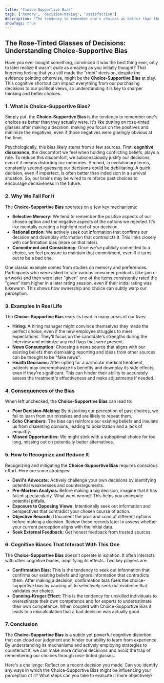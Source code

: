 ```yaml
---
title: "Choice-Supportive Bias"
tags: ['memory', 'decision-making', 'satisfaction']
description: "The tendency to remember one's choices as better than they actually were."
showTags: true
---
```


## The Rose-Tinted Glasses of Decisions: Understanding Choice-Supportive Bias

Have you ever bought something, convinced it was the best thing ever, only to later realize it wasn't *quite* as amazing as you initially thought? That lingering feeling that you still made the "right" decision, despite the evidence pointing otherwise, might be the **Choice-Supportive Bias** at play. This cognitive shortcut can impact everything from our purchasing decisions to our political views, so understanding it is key to sharper thinking and better choices.

### 1. What is Choice-Supportive Bias?

Simply put, the **Choice-Supportive Bias** is the tendency to remember one's choices as better than they actually were. It's like putting on rose-tinted glasses after making a decision, making you focus on the positives and minimize the negatives, even if those negatives were glaringly obvious at the time.

Psychologically, this bias likely stems from a few sources. First, **cognitive dissonance**, the discomfort we feel when holding conflicting beliefs, plays a role. To reduce this discomfort, we subconsciously justify our decisions, even if it means distorting our memories. Second, in evolutionary terms, constantly second-guessing our decisions could be debilitating. A quick decision, even if imperfect, is often better than indecision in a survival situation. So, our brains may be wired to reinforce past choices to encourage decisiveness in the future.

### 2. Why We Fall For It

The **Choice-Supportive Bias** operates on a few key mechanisms:

*   **Selective Memory:** We tend to remember the positive aspects of our chosen option and the negative aspects of the options we rejected. It's like mentally curating a highlight reel of our decision.
*   **Rationalization:** We actively seek out information that confirms our decision and downplay information that contradicts it. This links closely with confirmation bias (more on that later).
*   **Commitment and Consistency:** Once we've publicly committed to a choice, we feel pressure to maintain that commitment, even if it turns out to be a bad one.

One classic example comes from studies on memory and preferences. Participants who were asked to rate various consumer products (like jam or artwork) and then were later "given" one of the items consistently rated the "given" item higher in a later rating session, even if their initial rating was lukewarm. This shows how ownership and choice can subtly warp our perception.

### 3. Examples in Real Life

The **Choice-Supportive Bias** rears its head in many areas of our lives:

*   **Hiring:** A hiring manager might convince themselves they made the perfect choice, even if the new employee struggles to meet expectations. They'll focus on the candidate's strengths during the interview and minimize any red flags that were present.
*   **News Consumption:** Choosing a news source that aligns with our existing beliefs then dismissing reporting and ideas from other sources can be thought to be "fake news".
*   **Health Decisions:** After opting for a particular medical treatment, patients may overemphasize its benefits and downplay its side effects, even if they're significant. This can hinder their ability to accurately assess the treatment's effectiveness and make adjustments if needed.

### 4. Consequences of the Bias

When left unchecked, the **Choice-Supportive Bias** can lead to:

*   **Poor Decision-Making:** By distorting our perception of past choices, we fail to learn from our mistakes and are likely to repeat them.
*   **Echo Chambers:** The bias can reinforce our existing beliefs and insulate us from dissenting opinions, leading to polarization and a lack of empathy.
*   **Missed Opportunities:** We might stick with a suboptimal choice for too long, missing out on potentially better alternatives.

### 5. How to Recognize and Reduce It

Recognizing and mitigating the **Choice-Supportive Bias** requires conscious effort. Here are some strategies:

*   **Devil's Advocate:** Actively challenge your own decisions by identifying potential weaknesses and counterarguments.
*   **Pre-Mortem Analysis:** Before making a big decision, imagine that it has failed spectacularly. What went wrong? This helps you anticipate potential pitfalls.
*   **Exposure to Opposing Views:** Intentionally seek out information and perspectives that contradict your chosen course of action.
*   **Objective Records:** Document the pros and cons of different options before making a decision. Review these records later to assess whether your current perception aligns with the initial data.
*   **Seek External Feedback:** Get honest feedback from trusted sources.

### 6. Cognitive Biases That Interact With This One

The **Choice-Supportive Bias** doesn't operate in isolation. It often interacts with other cognitive biases, amplifying its effects. Two key players are:

*   **Confirmation Bias:** This is the tendency to seek out information that confirms our existing beliefs and ignore information that contradicts them. After making a decision, confirmation bias fuels the choice-supportive bias by causing us to selectively seek out evidence that validates our choice.
*   **Dunning-Kruger Effect:** This is the tendency for unskilled individuals to overestimate their own competence and for experts to underestimate their own competence. When coupled with Choice-Supportive Bias it leads to a miscalculation that a bad decision was actually good.

### 7. Conclusion

The **Choice-Supportive Bias** is a subtle yet powerful cognitive distortion that can cloud our judgment and hinder our ability to learn from experience. By understanding its mechanisms and actively employing strategies to counteract it, we can make more rational decisions and avoid the trap of remembering our choices through rose-tinted glasses.

Here's a challenge: Reflect on a recent decision you made. Can you identify any ways in which the Choice-Supportive Bias might be influencing your perception of it? What steps can you take to evaluate it more objectively?


